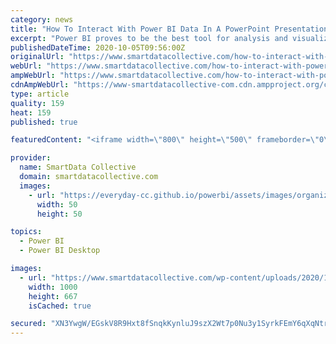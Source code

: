 ```yaml
---
category: news
title: "How To Interact With Power BI Data In A PowerPoint Presentation"
excerpt: "Power BI proves to be the best tool for analysis and visualization of data. Cloud-based Power BI technology is a forerunner for corporate executives. Microsoft Power BI is a Business Intelligence and Data Visualization tool which assists organizations to ..."
publishedDateTime: 2020-10-05T09:56:00Z
originalUrl: "https://www.smartdatacollective.com/how-to-interact-with-power-bi-data-in-powerpoint-presentation/"
webUrl: "https://www.smartdatacollective.com/how-to-interact-with-power-bi-data-in-powerpoint-presentation/"
ampWebUrl: "https://www.smartdatacollective.com/how-to-interact-with-power-bi-data-in-powerpoint-presentation/amp/"
cdnAmpWebUrl: "https://www-smartdatacollective-com.cdn.ampproject.org/c/s/www.smartdatacollective.com/how-to-interact-with-power-bi-data-in-powerpoint-presentation/amp/"
type: article
quality: 159
heat: 159
published: true

featuredContent: "<iframe width=\"800\" height=\"500\" frameborder=\"0\" src=\"https://www.youtube.com/embed/EB_falKvVc4\" allow=\"accelerometer; autoplay; encrypted-media; gyroscope; picture-in-picture\" allowfullscreen></iframe>"

provider:
  name: SmartData Collective
  domain: smartdatacollective.com
  images:
    - url: "https://everyday-cc.github.io/powerbi/assets/images/organizations/curbal.com-50x50.jpg"
      width: 50
      height: 50

topics:
  - Power BI
  - Power BI Desktop

images:
  - url: "https://www.smartdatacollective.com/wp-content/uploads/2020/10/power-bi-data.jpg"
    width: 1000
    height: 667
    isCached: true

secured: "XN3YwgW/EGskV8R9Hxt8fSnqkKynluJ9szX2Wt7p0Nu3y1SyrkFEmY6qXqNtrpYIdaeoj0ML5CmoF8puuH0T8wk4RgMtrcD/nIbrDMB9tWen9a7xTYsXUbrxe4ivK8zviqjsy3h2x992FHOQFSDZydhUOGUGvk3o7BDw9hYX/s00RqoCb33Lb7Z2KUrXRfszNt1b/VQPit1EoRpDC+ravAqaMpfXQc/EMlWQz9OHH5kiTijyMWGCqeNIBg5q5Tr+G0kVa0DWnbRkJC2ZaIN0ZJRSQa0aHkSPaCq9GxYzbg38Fo9sBTMyy/uXXEbGdmvSEfCNfUcrf6ksV6uz2CqY/Lz28iHnwvoAKUuVtxJ2I3pLGNbtca8dt2d6tvthI1VCfxpcF2xp2kh1+JwhMGMdUxU30FSivNCcWlHwAQYD4JGeTYQAAMiG8ZvgwhQjlIeY;WaDi2xsehu00lT2fVrvBfw=="
---
```


